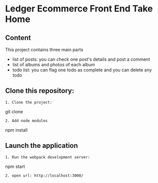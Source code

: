 # Ledger Ecommerce Front End Take Home

## Content

This project contains three main parts
- list of posts: you can check one post's details and post a comment
- list of albums and photos of each album
- todo list: you can flag one todo as complete and you can delete any todo

## Clone this repository:
```
1. Clone the project:
```
git clone
```
2. Add node modules
```
npm install

## Launch the application
```
1. Run the webpack development server:
```
npm start
```
2. open url: http://localhost:3000/

